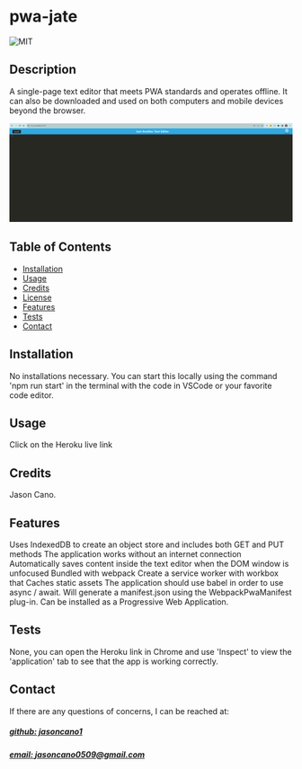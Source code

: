 # pwa-jate

![MIT](https://img.shields.io/badge/Lincense-MIT-blue)

## Description
A single-page text editor that meets PWA standards and operates offline. It can also be downloaded and used on both computers and mobile devices beyond the browser.

![app_image](client/src/images/mockup.png)

## Table of Contents
- [Installation](#installation)
- [Usage](#usage)
- [Credits](#credits)
- [License](#license)
- [Features](#features)
- [Tests](#tests)
- [Contact](#contact)

## Installation
No installations necessary.  You can start this locally using the command 'npm run start' in the terminal with the code in VSCode or your favorite code editor.

## Usage
Click on the Heroku live link

## Credits
Jason Cano.



## Features
Uses IndexedDB to create an object store and includes both GET and PUT methods  The application works without an internet connection  Automatically saves content inside the text editor when the DOM window is unfocused  Bundled with webpack  Create a service worker with workbox that Caches static assets  The application should use babel in order to use async / await. Will generate a manifest.json using the WebpackPwaManifest plug-in. Can be installed as a Progressive Web Application.

## Tests
None, you can open the Heroku link in Chrome and use 'Inspect' to view the 'application' tab to see that the app is working correctly.

## Contact
If there are any questions of concerns, I can be reached at:
##### [github: jasoncano1](https://github.com/jasoncano1)
##### [email: jasoncano0509@gmail.com](mailto:jasoncano0509@gmail.com)

